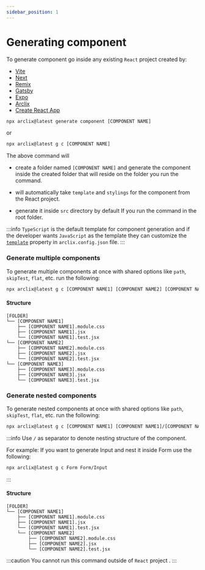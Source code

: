 ```yaml
---
sidebar_position: 1
---
```


# Generating component

To generate component go inside any existing `React` project created by:

-   [Vite](https://vitejs.dev/)
-   [Next](https://nextjs.org/)
-   [Remix](https://remix.run/)
-   [Gatsby](https://www.gatsbyjs.com/)
-   [Expo](https://expo.dev/)
-   [Arclix](https://arclix.github.io/arclix-docs/create-app/create)
-   [Create React App](https://create-react-app.dev/)

```bash
npx arclix@latest generate component [COMPONENT NAME]
```

or

```bash
npx arclix@latest g c [COMPONENT NAME]
```

The above command will

-   create a folder named `[COMPONENT NAME]` and generate the component inside the created folder that will reside on the folder you run the command.

-   will automatically take `template` and `stylings` for the component from the React project.

-   generate it inside `src` directory by default If you run the command in the root folder.

:::info
`TypeScript` is the default template for component generation and if the developer wants `JavaScript` as the template they can customize the [`template`](../config.md#configure-template-property) property in `arclix.config.json` file.
:::

### Generate multiple components

To generate multiple components at once with shared options like `path`, `skipTest`, `flat`, etc. run the following:

```bash
npx arclix@latest g c [COMPONENT NAME1] [COMPONENT NAME2] [COMPONENT NAME3]
```

#### Structure

```
[FOLDER]
└── [COMPONENT NAME1]
    ├── [COMPONENT NAME1].module.css
    ├── [COMPONENT NAME1].jsx
    └── [COMPONENT NAME1].test.jsx
└── [COMPONENT NAME2]
    ├── [COMPONENT NAME2].module.css
    ├── [COMPONENT NAME2].jsx
    └── [COMPONENT NAME2].test.jsx
└── [COMPONENT NAME3]
    ├── [COMPONENT NAME3].module.css
    ├── [COMPONENT NAME3].jsx
    └── [COMPONENT NAME3].test.jsx
```

### Generate nested components

To generate nested components at once with shared options like `path`, `skipTest`, `flat`, etc. run the following:

```bash
npx arclix@latest g c [COMPONENT NAME1] [COMPONENT NAME1]/[COMPONENT NAME2]
```

:::info
Use `/` as separator to denote nesting structure of the component.

For example: If you want to generate Input and nest it inside Form use the following:

```bash
npx arclix@latest g c Form Form/Input
```

:::

#### Structure

```
[FOLDER]
└── [COMPONENT NAME1]
    ├── [COMPONENT NAME1].module.css
    ├── [COMPONENT NAME1].jsx
    └── [COMPONENT NAME1].test.jsx
    └── [COMPONENT NAME2]
        ├── [COMPONENT NAME2].module.css
        ├── [COMPONENT NAME2].jsx
        └── [COMPONENT NAME2].test.jsx
```

:::caution
You cannot run this command outside of `React` project .
:::
